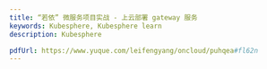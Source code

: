 ```yaml
---
title: “若依” 微服务项目实战 - 上云部署 gateway 服务
keywords: Kubesphere, Kubesphere learn
description: Kubesphere

pdfUrl: https://www.yuque.com/leifengyang/oncloud/puhqea#fl62n
---
```


